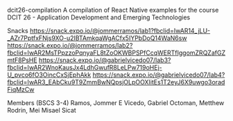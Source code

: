 dcit26-compilation
A compilation of React Native examples for the course DCIT 26 - Application Development and Emerging Technologies

Snacks
https://snack.expo.io/@jommerramos/lab1?fbclid=IwAR14_jLU-_AZr7PptfxFNjs9XO-u2IBTAmkqaWgACfx5IYPbDoQ14WaN6sw
https://snack.expo.io/@jommerramos/lab2?fbclid=IwAR2MsTPpzzoPqnyaFL8tZoOKWBPSPfCcqWERTfIggomZRQZafGZmtF8PsHE
https://snack.expo.io/@gabrielvicedo07/lab3?fbclid=IwAR2WnoKausJx4LdhGwufR8LeLPw719oHEj-U_pvco6fO3OincCxSjEphAkk
https://snack.expo.io/@gabrielvicedo07/lab4?fbclid=IwAR3_EAbCku9T9ZmmBwNQpsjOLpOOXIitEs1T2eyJ6X9uwgo3oradFiqMzCw


Members (BSCS 3-4)
Ramos, Jommer E
Vicedo, Gabriel
Octoman, Metthew
Rodrin, Mei Misael Sicat

